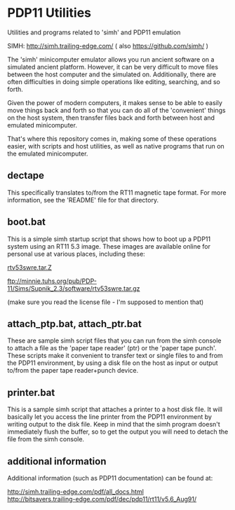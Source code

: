 # PDP11 Utilities

Utilities and programs related to 'simh' and PDP11 emulation

SIMH:  http://simh.trailing-edge.com/
( also https://github.com/simh/ )

The 'simh' minicomputer emulator allows you run ancient software on a
simulated ancient platform.  However, it can be very difficult to move
files between the host computer and the simulated on.  Additionally,
there are often difficulties in doing simple operations like editing,
searching, and so forth.

Given the power of modern computers, it makes sense to be able to easily
move things back and forth so that you can do all of the 'convenient'
things on the host system, then transfer files back and forth between
host and emulated minicomputer.

That's where this repository comes in, making some of these operations
easier, with scripts and host utilities, as well as native programs that
run on the emulated minicomputer.

## dectape

This specifically translates to/from the RT11 magnetic tape format. For
more information, see the 'README' file for that directory.

## boot.bat

This is a simple simh startup script that shows how to boot up a PDP11
system using an RT11 5.3 image.  These images are available online for
personal use at various places, including these:

  <a href="http://simh.trailing-edge.com/kits/rtv53swre.tar.Z">rtv53swre.tar.Z</a><br>

  ftp://minnie.tuhs.org/pub/PDP-11/Sims/Supnik_2.3/software/rtv53swre.tar.gz<br>

  (make sure you read the license file - I'm supposed to mention that)

## attach_ptp.bat, attach_ptr.bat

These are sample simh script files that you can run from the simh console
to attach a file as the 'paper tape reader' (ptr) or the 'paper tape
punch'. These scripts make it convenient to transfer text or single files
to and from the PDP11 environment, by using a disk file on the host as
input or output to/from the paper tape reader+punch device.

## printer.bat

This is a sample simh script that attaches a printer to a host disk file.
It will basically let you access the line printer from the PDP11
environment by writing output to the disk file.  Keep in mind that the
simh program doesn't immediately flush the buffer, so to get the output
you will need to detach the file from the simh console.


## additional information

Additional information (such as PDP11 documentation) can be found at:

  <a href="http://simh.trailing-edge.com/pdf/all_docs.html">
    http://simh.trailing-edge.com/pdf/all_docs.html</a><br>

  <a href="http://bitsavers.trailing-edge.com/pdf/dec/pdp11/rt11/v5.6_Aug91/">
    http://bitsavers.trailing-edge.com/pdf/dec/pdp11/rt11/v5.6_Aug91/</a><br>


